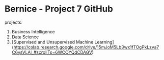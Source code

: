 # Bernice - Project 7 GitHub
projects:

1. Business Intelligence
2. Data Science
3. [Supervised and Unsupervised Machine Learning] (https://colab.research.google.com/drive/15mJoM5Lb3wx1fTOgPkLzva7C6ysVLAI_#scrollTo=6WCOYQdCDAGV)



